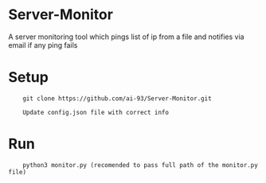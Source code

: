 # Server-Monitor
A server monitoring tool which pings list of ip from a file and notifies via email if any ping fails

# Setup
```
    git clone https://github.com/ai-93/Server-Monitor.git

    Update config.json file with correct info
```

# Run
```
    python3 monitor.py (recomended to pass full path of the monitor.py file)
```